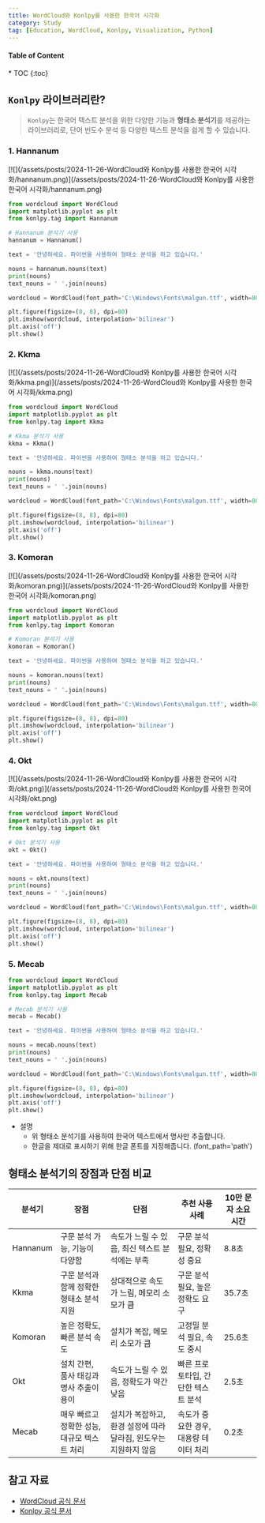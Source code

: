 ```yaml
---
title: WordCloud와 Konlpy를 사용한 한국어 시각화
category: Study
tag: [Education, WordCloud, Konlpy, Visualization, Python]
---
```


<nav class='post-toc' markdown='1'>
  <h4>Table of Content</h4>
* TOC
{:toc}
</nav>

## `Konlpy` 라이브러리란?
> `Konlpy`는 한국어 텍스트 분석을 위한 다양한 기능과 **형태소 분석기**를 제공하는 라이브러리로, 
단어 빈도수 분석 등 다양한 텍스트 분석을 쉽게 할 수 있습니다.

### 1. Hannanum
[![](/assets/posts/2024-11-26-WordCloud와 Konlpy를 사용한 한국어 시각화/hannanum.png)](/assets/posts/2024-11-26-WordCloud와 Konlpy를 사용한 한국어 시각화/hannanum.png)

```python
from wordcloud import WordCloud
import matplotlib.pyplot as plt
from konlpy.tag import Hannanum

# Hannanum 분석기 사용
hannanum = Hannanum()

text = '안녕하세요. 파이썬을 사용하여 형태소 분석을 하고 있습니다.'

nouns = hannanum.nouns(text)
print(nouns)
text_nouns = ' '.join(nouns)

wordcloud = WordCloud(font_path='C:\Windows\Fonts\malgun.ttf', width=800, height=800, background_color='white').generate(text_nouns)

plt.figure(figsize=(8, 8), dpi=80)
plt.imshow(wordcloud, interpolation='bilinear')
plt.axis('off')
plt.show()
```

### 2. Kkma
[![](/assets/posts/2024-11-26-WordCloud와 Konlpy를 사용한 한국어 시각화/kkma.png)](/assets/posts/2024-11-26-WordCloud와 Konlpy를 사용한 한국어 시각화/kkma.png)

```python
from wordcloud import WordCloud
import matplotlib.pyplot as plt
from konlpy.tag import Kkma

# Kkma 분석기 사용
kkma = Kkma()

text = '안녕하세요. 파이썬을 사용하여 형태소 분석을 하고 있습니다.'

nouns = kkma.nouns(text)
print(nouns)
text_nouns = ' '.join(nouns)

wordcloud = WordCloud(font_path='C:\Windows\Fonts\malgun.ttf', width=800, height=800, background_color='white').generate(text_nouns)

plt.figure(figsize=(8, 8), dpi=80)
plt.imshow(wordcloud, interpolation='bilinear')
plt.axis('off')
plt.show()
```

### 3. Komoran
[![](/assets/posts/2024-11-26-WordCloud와 Konlpy를 사용한 한국어 시각화/komoran.png)](/assets/posts/2024-11-26-WordCloud와 Konlpy를 사용한 한국어 시각화/komoran.png)

```python
from wordcloud import WordCloud
import matplotlib.pyplot as plt
from konlpy.tag import Komoran

# Komoran 분석기 사용
komoran = Komoran()

text = '안녕하세요. 파이썬을 사용하여 형태소 분석을 하고 있습니다.'

nouns = komoran.nouns(text)
print(nouns)
text_nouns = ' '.join(nouns)

wordcloud = WordCloud(font_path='C:\Windows\Fonts\malgun.ttf', width=800, height=800, background_color='white').generate(text_nouns)

plt.figure(figsize=(8, 8), dpi=80)
plt.imshow(wordcloud, interpolation='bilinear')
plt.axis('off')
plt.show()
```

### 4. Okt
[![](/assets/posts/2024-11-26-WordCloud와 Konlpy를 사용한 한국어 시각화/okt.png)](/assets/posts/2024-11-26-WordCloud와 Konlpy를 사용한 한국어 시각화/okt.png)

```python
from wordcloud import WordCloud
import matplotlib.pyplot as plt
from konlpy.tag import Okt

# Okt 분석기 사용
okt = Okt()

text = '안녕하세요. 파이썬을 사용하여 형태소 분석을 하고 있습니다.'

nouns = okt.nouns(text)
print(nouns)
text_nouns = ' '.join(nouns)

wordcloud = WordCloud(font_path='C:\Windows\Fonts\malgun.ttf', width=800, height=800, background_color='white').generate(text_nouns)

plt.figure(figsize=(8, 8), dpi=80)
plt.imshow(wordcloud, interpolation='bilinear')
plt.axis('off')
plt.show()
```

### 5. Mecab
```python
from wordcloud import WordCloud
import matplotlib.pyplot as plt
from konlpy.tag import Mecab

# Mecab 분석기 사용
mecab = Mecab()

text = '안녕하세요. 파이썬을 사용하여 형태소 분석을 하고 있습니다.'

nouns = mecab.nouns(text)
print(nouns)
text_nouns = ' '.join(nouns)

wordcloud = WordCloud(font_path='C:\Windows\Fonts\malgun.ttf', width=800, height=800, background_color='white').generate(text_nouns)

plt.figure(figsize=(8, 8), dpi=80)
plt.imshow(wordcloud, interpolation='bilinear')
plt.axis('off')
plt.show()
```

* 설명
  * 위 형태소 분석기를 사용하여 한국어 텍스트에서 명사만 추출합니다.
  * 한글을 제대로 표시하기 위해 한글 폰트를 지정해줍니다. (font_path='path')

## 형태소 분석기의 장점과 단점 비교

| 분석기 | 장점 | 단점 | 추천 사용 사례 | 10만 문자 소요시간 |
| - | - | - | - | - |
| Hannanum | 구문 분석 가능, 기능이 다양함 | 속도가 느릴 수 있음, 최신 텍스트 분석에는 부족	 | 구문 분석 필요, 정확성 중요 | 8.8초 |
| Kkma | 구문 분석과 함께 정확한 형태소 분석 지원 | 상대적으로 속도가 느림, 메모리 소모가 큼 | 구문 분석 필요, 높은 정확도 요구 | 35.7초 |
| Komoran | 높은 정확도, 빠른 분석 속도 | 설치가 복잡, 메모리 소모가 큼 | 고정밀 분석 필요, 속도 중시 | 25.6초 |
| Okt	| 설치 간편, 품사 태깅과 명사 추출이 용이 | 속도가 느릴 수 있음, 정확도가 약간 낮음 | 빠른 프로토타입, 간단한 텍스트 분석 | 2.5초 |
| Mecab	| 매우 빠르고 정확한 성능, 대규모 텍스트 처리 | 설치가 복잡하고, 환경 설정에 따라 달라짐, 윈도우는 지원하지 않음 | 속도가 중요한 경우, 대용량 데이터 처리 | 0.2초 |

## 참고 자료
* [WordCloud 공식 문서](https://github.com/amueller/word_cloud)
* [Konlpy 공식 문서](https://konlpy.org/)
